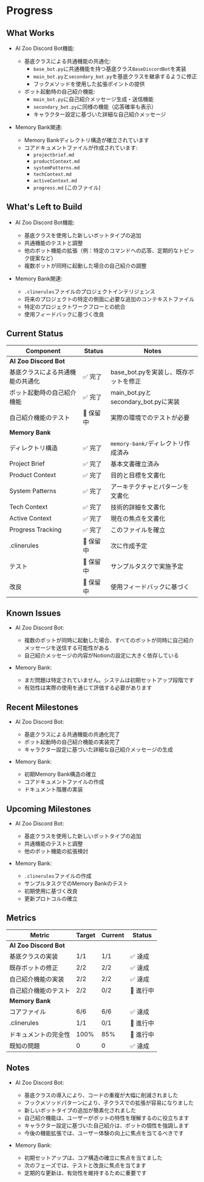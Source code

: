 # Progress

## What Works
- AI Zoo Discord Bot機能:
  - 基底クラスによる共通機能の共通化:
    - `base_bot.py`に共通機能を持つ基底クラス`BaseDiscordBot`を実装
    - `main_bot.py`と`secondary_bot.py`を基底クラスを継承するように修正
    - フックメソッドを使用した拡張ポイントの提供
  - ボット起動時の自己紹介機能:
    - `main_bot.py`に自己紹介メッセージ生成・送信機能
    - `secondary_bot.py`に同様の機能（応答確率も表示）
    - キャラクター設定に基づいた詳細な自己紹介メッセージ

- Memory Bank関連:
  - Memory Bankディレクトリ構造が確立されています
  - コアドキュメントファイルが作成されています:
    - `projectbrief.md`
    - `productContext.md`
    - `systemPatterns.md`
    - `techContext.md`
    - `activeContext.md`
    - `progress.md` (このファイル)

## What's Left to Build
- AI Zoo Discord Bot機能:
  - 基底クラスを使用した新しいボットタイプの追加
  - 共通機能のテストと調整
  - 他のボット機能の拡張（例：特定のコマンドへの応答、定期的なトピック提案など）
  - 複数ボットが同時に起動した場合の自己紹介の調整

- Memory Bank関連:
  - `.clinerules`ファイルのプロジェクトインテリジェンス
  - 将来のプロジェクトの特定の側面に必要な追加のコンテキストファイル
  - 特定のプロジェクトワークフローとの統合
  - 使用フィードバックに基づく改良

## Current Status
| Component | Status | Notes |
|-----------|--------|-------|
| **AI Zoo Discord Bot** | | |
| 基底クラスによる共通機能の共通化 | ✅ 完了 | base_bot.pyを実装し、既存ボットを修正 |
| ボット起動時の自己紹介機能 | ✅ 完了 | main_bot.pyとsecondary_bot.pyに実装 |
| 自己紹介機能のテスト | 🔄 保留中 | 実際の環境でのテストが必要 |
| **Memory Bank** | | |
| ディレクトリ構造 | ✅ 完了 | `memory-bank/`ディレクトリ作成済み |
| Project Brief | ✅ 完了 | 基本文書確立済み |
| Product Context | ✅ 完了 | 目的と目標を文書化 |
| System Patterns | ✅ 完了 | アーキテクチャとパターンを文書化 |
| Tech Context | ✅ 完了 | 技術的詳細を文書化 |
| Active Context | ✅ 完了 | 現在の焦点を文書化 |
| Progress Tracking | ✅ 完了 | このファイルを確立 |
| .clinerules | 🔄 保留中 | 次に作成予定 |
| テスト | 🔄 保留中 | サンプルタスクで実施予定 |
| 改良 | 🔄 保留中 | 使用フィードバックに基づく |

## Known Issues
- AI Zoo Discord Bot:
  - 複数のボットが同時に起動した場合、すべてのボットが同時に自己紹介メッセージを送信する可能性がある
  - 自己紹介メッセージの内容がNotionの設定に大きく依存している

- Memory Bank:
  - まだ問題は特定されていません。システムは初期セットアップ段階です
  - 有効性は実際の使用を通じて評価する必要があります

## Recent Milestones
- AI Zoo Discord Bot:
  - 基底クラスによる共通機能の共通化完了
  - ボット起動時の自己紹介機能の実装完了
  - キャラクター設定に基づいた詳細な自己紹介メッセージの生成

- Memory Bank:
  - 初期Memory Bank構造の確立
  - コアドキュメントファイルの作成
  - ドキュメント階層の実装

## Upcoming Milestones
- AI Zoo Discord Bot:
  - 基底クラスを使用した新しいボットタイプの追加
  - 共通機能のテストと調整
  - 他のボット機能の拡張検討

- Memory Bank:
  - `.clinerules`ファイルの作成
  - サンプルタスクでのMemory Bankのテスト
  - 初期使用に基づく改良
  - 更新プロトコルの確立

## Metrics
| Metric | Target | Current | Status |
|--------|--------|---------|--------|
| **AI Zoo Discord Bot** | | | |
| 基底クラスの実装 | 1/1 | 1/1 | ✅ 達成 |
| 既存ボットの修正 | 2/2 | 2/2 | ✅ 達成 |
| 自己紹介機能の実装 | 2/2 | 2/2 | ✅ 達成 |
| 自己紹介機能のテスト | 2/2 | 0/2 | 🔄 進行中 |
| **Memory Bank** | | | |
| コアファイル | 6/6 | 6/6 | ✅ 達成 |
| .clinerules | 1/1 | 0/1 | 🔄 進行中 |
| ドキュメントの完全性 | 100% | 85% | 🔄 進行中 |
| 既知の問題 | 0 | 0 | ✅ 達成 |

## Notes
- AI Zoo Discord Bot:
  - 基底クラスの導入により、コードの重複が大幅に削減されました
  - フックメソッドパターンにより、子クラスでの拡張が容易になりました
  - 新しいボットタイプの追加が簡素化されました
  - 自己紹介機能は、ユーザーがボットの特性を理解するのに役立ちます
  - キャラクター設定に基づいた自己紹介は、ボットの個性を強調します
  - 今後の機能拡張では、ユーザー体験の向上に焦点を当てるべきです

- Memory Bank:
  - 初期セットアップは、コア構造の確立に焦点を当てました
  - 次のフェーズでは、テストと改良に焦点を当てます
  - 定期的な更新は、有効性を維持するために重要です

